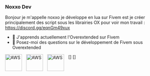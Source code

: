 ### Noxxo Dev

Bonjour je m'appelle noxxo je développe en lua sur Fivem est je créer principalement des script sous les librairies OX pour voir mon travail : https://discord.gg/eqnGm49xux

- 🌱 J'apprends actuellement l'Overextended sur Fivem
- 💬 Posez-moi des questions sur le développement de Fivem sous Overextended
<!--
**Noxxodev/Noxxodev** is a ✨ _special_ ✨ repository because its `README.md` (this file) appears on your GitHub profile.

Here are some ideas to get you started:

- 🔭 I’m currently working on ...

- 👯 I’m looking to collaborate on ...
- 🤔 I’m looking for help with ...

- 📫 How to reach me: ...
- 😄 Pronouns: ...
- ⚡ Fun fact: ...
-->
<img align="left" alt="AWS" width="55px" src="https://cdn.jsdelivr.net/gh/devicons/devicon/icons/visualstudio/visualstudio-plain.svg" style="padding-right:11px;" /> [<img align="left" alt="AWS" width="55px" src="https://cdn.jsdelivr.net/gh/devicons/devicon/icons/lua/lua-original-wordmark.svg" style="padding-right:11px;" />] [<img align="left" alt="AWS" width="55px" src="https://cdn.jsdelivr.net/gh/devicons/devicon/icons/html5/html5-original.svg" style="padding-right:11px;" />]
